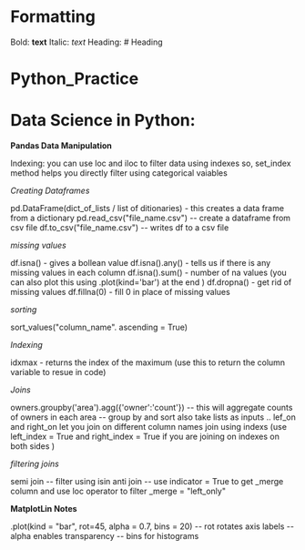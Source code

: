 
# Formatting 

Bold: **text**
Italic: *text*
Heading: # Heading

# Python_Practice


# Data Science in Python:

**Pandas Data Manipulation**  

Indexing: you can use loc and iloc to filter data using indexes 
so, set_index method helps you directly filter using categorical vaiables 

*Creating Dataframes*

pd.DataFrame(dict_of_lists / list of ditionaries) - this creates a data frame from a dictionary 
pd.read_csv("file_name.csv") -- create a dataframe from csv file 
df.to_csv("file_name.csv")  -- writes df to a csv file 

*missing values*

df.isna() - gives a bollean value 
df.isna().any() - tells us if there is any missing values in each column 
df.isna().sum() - number of na values (you can also plot this using .plot(kind='bar') at the end )
df.dropna() - get rid of missing values 
df.fillna(0) - fill 0 in place of missing values  

*sorting*

sort_values("column_name". ascending = True)

*Indexing*

idxmax - returns the index of the maximum (use this to return the column variable to resue in code)

*Joins* 

owners.groupby('area').agg({'owner':'count'}) -- this will aggregate counts of owners in each area 
                                    -- group by and sort also take lists as inputs .. 
lef_on and right_on let you join on different column names 
join using indexs (use left_index = True and right_index = True if you are joining on indexes on both sides )

*filtering joins*

semi join -- filter using isin 
anti join -- use indicator = True to get _merge column and use loc operator to filter _merge = "left_only" 






**MatplotLin Notes** 

.plot(kind = "bar", rot=45, alpha = 0.7, bins = 20) 
-- rot rotates axis labels 
-- alpha enables transparency 
-- bins for histograms 








